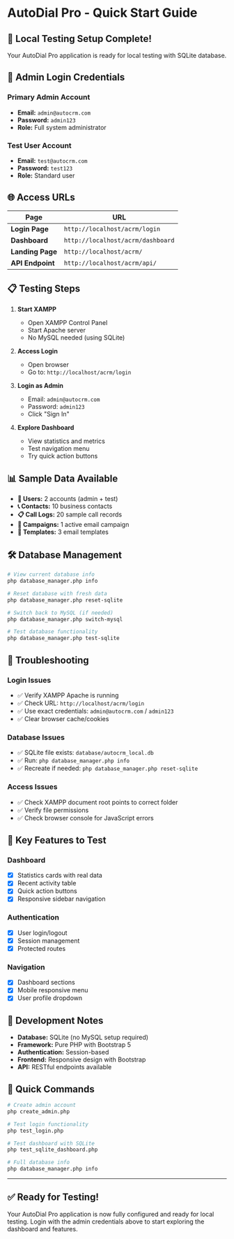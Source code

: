 # AutoDial Pro - Quick Start Guide

## 🚀 Local Testing Setup Complete!

Your AutoDial Pro application is ready for local testing with SQLite database.

## 🔐 Admin Login Credentials

### Primary Admin Account
- **Email:** `admin@autocrm.com`
- **Password:** `admin123`
- **Role:** Full system administrator

### Test User Account  
- **Email:** `test@autocrm.com`
- **Password:** `test123`
- **Role:** Standard user

## 🌐 Access URLs

| Page | URL |
|------|-----|
| **Login Page** | `http://localhost/acrm/login` |
| **Dashboard** | `http://localhost/acrm/dashboard` |
| **Landing Page** | `http://localhost/acrm/` |
| **API Endpoint** | `http://localhost/acrm/api/` |

## 📋 Testing Steps

1. **Start XAMPP**
   - Open XAMPP Control Panel
   - Start Apache server
   - No MySQL needed (using SQLite)

2. **Access Login**
   - Open browser
   - Go to: `http://localhost/acrm/login`

3. **Login as Admin**
   - Email: `admin@autocrm.com`
   - Password: `admin123`
   - Click "Sign In"

4. **Explore Dashboard**
   - View statistics and metrics
   - Test navigation menu
   - Try quick action buttons

## 📊 Sample Data Available

- **👥 Users:** 2 accounts (admin + test)
- **📞 Contacts:** 10 business contacts
- **📋 Call Logs:** 20 sample call records
- **📧 Campaigns:** 1 active email campaign
- **📝 Templates:** 3 email templates

## 🛠️ Database Management

```bash
# View current database info
php database_manager.php info

# Reset database with fresh data
php database_manager.php reset-sqlite

# Switch back to MySQL (if needed)
php database_manager.php switch-mysql

# Test database functionality
php database_manager.php test-sqlite
```

## 🔧 Troubleshooting

### Login Issues
- ✅ Verify XAMPP Apache is running
- ✅ Check URL: `http://localhost/acrm/login`
- ✅ Use exact credentials: `admin@autocrm.com` / `admin123`
- ✅ Clear browser cache/cookies

### Database Issues
- ✅ SQLite file exists: `database/autocrm_local.db`
- ✅ Run: `php database_manager.php info`
- ✅ Recreate if needed: `php database_manager.php reset-sqlite`

### Access Issues
- ✅ Check XAMPP document root points to correct folder
- ✅ Verify file permissions
- ✅ Check browser console for JavaScript errors

## 🎯 Key Features to Test

### Dashboard
- [x] Statistics cards with real data
- [x] Recent activity table
- [x] Quick action buttons
- [x] Responsive sidebar navigation

### Authentication
- [x] User login/logout
- [x] Session management
- [x] Protected routes

### Navigation
- [x] Dashboard sections
- [x] Mobile responsive menu
- [x] User profile dropdown

## 📝 Development Notes

- **Database:** SQLite (no MySQL setup required)
- **Framework:** Pure PHP with Bootstrap 5
- **Authentication:** Session-based
- **Frontend:** Responsive design with Bootstrap
- **API:** RESTful endpoints available

## 🔄 Quick Commands

```bash
# Create admin account
php create_admin.php

# Test login functionality  
php test_login.php

# Test dashboard with SQLite
php test_sqlite_dashboard.php

# Full database info
php database_manager.php info
```

---

## ✅ Ready for Testing!

Your AutoDial Pro application is now fully configured and ready for local testing. Login with the admin credentials above to start exploring the dashboard and features.